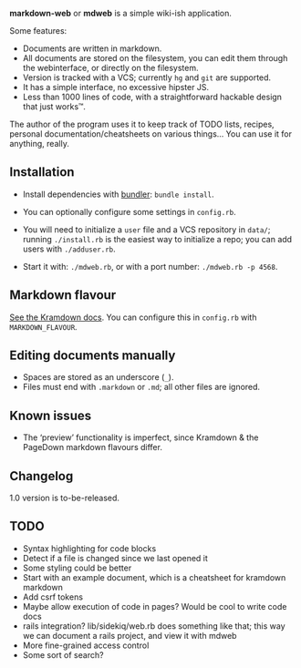 **markdown-web** or **mdweb** is a simple wiki-ish application.

Some features:

- Documents are written in markdown.
- All documents are stored on the filesystem, you can edit them through the
  webinterface, or directly on the filesystem.
- Version is tracked with a VCS; currently `hg` and `git` are supported.
- It has a simple interface, no excessive hipster JS.
- Less than 1000 lines of code, with a straightforward hackable design that just
  works™.

The author of the program uses it to keep track of TODO lists, recipes, personal
documentation/cheatsheets on various things… You can use it for anything,
really.


Installation
------------
- Install dependencies with  [bundler][bundler]: `bundle install`.

- You can optionally configure some settings in `config.rb`.

- You will need to initialize a `user` file and a VCS repository in `data/`;
  running `./install.rb` is the easiest way to initialize a repo; you can add
  users with `./adduser.rb`.

- Start it with: `./mdweb.rb`, or with a port number: `./mdweb.rb -p 4568`.


Markdown flavour
----------------
[See the Kramdown docs](http://kramdown.gettalong.org/syntax.html). You can
configure this in `config.rb` with `MARKDOWN_FLAVOUR`.


Editing documents manually
--------------------------
- Spaces are stored as an underscore (`_`).
- Files must end with `.markdown` or `.md`; all other files are ignored.


Known issues
------------
- The ‘preview’ functionality is imperfect, since Kramdown & the PageDown
  markdown flavours differ.


Changelog
---------
1.0 version is to-be-released.


TODO
----
- Syntax highlighting for code blocks
- Detect if a file is changed since we last opened it
- Some styling could be better
- Start with an example document, which is a cheatsheet for kramdown markdown
- Add csrf tokens
- Maybe allow execution of code in pages? Would be cool to write code docs
- rails integration? lib/sidekiq/web.rb does something like that; this way we
  can document a rails project, and view it with mdweb
- More fine-grained access control
- Some sort of search?



[kramdown]: http://kramdown.gettalong.org/
[sinatra]: http://www.sinatrarb.com/
[bundler]: http://bundler.io/
